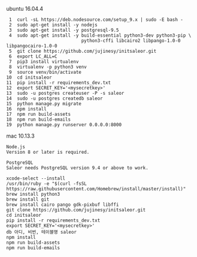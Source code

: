 ubuntu 16.04.4

     1  curl -sL https://deb.nodesource.com/setup_9.x | sudo -E bash -
     2  sudo apt-get install -y nodejs
     3  sudo apt-get install -y postgresql-9.5
     4  sudo apt-get install -y build-essential python3-dev python3-pip \
                                python3-cffi libcairo2 libpango-1.0-0 libpangocairo-1.0-0
     5  git clone https://github.com/jujinesy/initsaleor.git
     6  export LC_ALL=C
     7  pip3 install virtualenv
     8  virtualenv -p python3 venv
     9  source venv/bin/activate
    10  cd initsaleor
    11  pip install -r requirements_dev.txt
    12  export SECRET_KEY='<mysecretkey>'
    13  sudo -u postgres createuser -P -s saleor
    14  sudo -u postgres createdb saleor
    15  python manage.py migrate
    16  npm install
    17  npm run build-assets
    18  npm run build-emails
    19  python manage.py runserver 0.0.0.0:8000


mac 10.13.3 

    Node.js
    Version 8 or later is required.

    PostgreSQL
    Saleor needs PostgreSQL version 9.4 or above to work.

    xcode-select --install
    /usr/bin/ruby -e "$(curl -fsSL https://raw.githubusercontent.com/Homebrew/install/master/install)"
    brew install python3
    brew install git
    brew install cairo pango gdk-pixbuf libffi
    git clone https://github.com/jujinesy/initsaleor.git
    cd initsaleor
    pip install -r requirements_dev.txt
    export SECRET_KEY='<mysecretkey>'
    db 아디, 비번, 테이블명 saleor 
    npm install
    npm run build-assets
    npm run build-emails